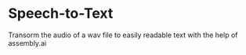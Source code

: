 # Speech-to-Text

Transorm the audio of a wav file to easily readable text with the help of assembly.ai
